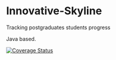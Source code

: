 # Innovative-Skyline
Tracking postgraduates students progress


Java based.

[![Coverage Status](https://coveralls.io/repos/github/Motaung08/Innovative-Skyline/badge.svg?branch=master)](https://coveralls.io/github/Motaung08/Innovative-Skyline?branch=master)


